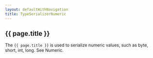 ```yaml
---
layout: defaultWithNavigation
title: TypeSerializerNumeric
---
```

## {{ page.title }}

The `{{ page.title }}` is used to serialize numeric values, such as byte, short, int, long. See <makeLink>Numeric</makeLink>.


